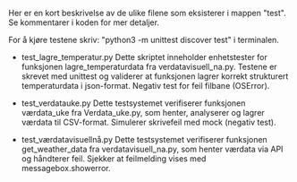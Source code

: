 Her er en kort beskrivelse av de ulike filene som eksisterer i mappen "test". Se kommentarer i koden for mer detaljer.

For å kjøre testene skriv: "python3 -m unittest discover test" i terminalen.

- test_lagre_temperatur.py
Dette skriptet inneholder enhetstester for funksjonen lagre_temperaturdata fra verdatavisuell_na.py. Testene er skrevet med unittest og validerer at funksjonen lagrer korrekt strukturert temperaturdata i json-format. Negativ test for feil filbane (OSError).


- test_verdatauke.py
Dette testsystemet verifiserer funksjonen værdata_uke fra Verdata_uke.py, som henter, analyserer og lagrer værdata til CSV-format. Simulerer skrivefeil med mock (negativ test).


- test_værdatavisuellnå.py
Dette testsystemet verifiserer funksjonen get_weather_data fra verdatavisuell_na.py, som henter værdata via API og håndterer feil. Sjekker at feilmelding vises med messagebox.showerror.

